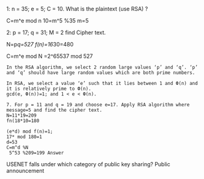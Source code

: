1: n = 35; e = 5; C = 10. What is the plaintext (use RSA) ?
 
 C=m^e mod n
 10=m^5 %35
 m=5
 
 2: p = 17; q = 31; M = 2 find Cipher text.
 
 N=p*q=527
 f(n)=16*30=480
 
 C=m^e mod N
   =2^65537 mod 527
   
    In the RSA algorithm, we select 2 random large values ‘p’ and ‘q’. ‘p’ and ‘q’ should have large random values which are both prime numbers.
    
    In RSA, we select a value ‘e’ such that it lies between 1 and Ф(n) and it is relatively prime to Ф(n).
    gcd(e, Ф(n))=1; and 1 < e < Ф(n).
    
    7. For p = 11 and q = 19 and choose e=17. Apply RSA algorithm where message=5 and find the cipher text.
    N=11*19=209
    fn(18*10=180
    
    (e*d) mod f(n)=1;
    17* mod 180=1
    d=53
    C=m^d %N
     5^53 %209=199 Answer
     
 USENET falls under which category of public key sharing?
 Public announcement

       
    
    
    
    
 
